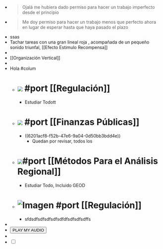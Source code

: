 - > Ojalá me hubiera dado permiso para hacer un trabajo imperfecto desde el principio
- > Me doy permiso para hacer un trabajo menos que perfecto ahora en lugar de esperar hasta que haya pasado el plazo
- ssas
- Tachar tareas con una gran lineal roja , acompañada de un pequeño sonido triunfal, [[Efecto Estimulo Recompensa]]
-
- [[Organización Vertical]]
-
- Hola #colum
	- # ![](https://mir-s3-cdn-cf.behance.net/project_modules/disp/72e2f123594107.56327cc07f147.gif) #port  [[Regulación]]
		- Estudiar Todott
	- # ![](https://m.media-amazon.com/images/I/91OGvkgkEbL._AC_SL1500_.jpg) #port  [[Finanzas Públicas]]
		- ((6201acf8-f52b-47e6-9a04-0d50bb3bdd4e))
			- Quedan  por revisar, todos los
	- # ![](https://c.tenor.com/F44JQ019qQoAAAAC/homer-economics.gif)#port [[Métodos Para el Análisis Regional]]
		- Estudiar Todo, Incluido GEOD
	- # ![Imagen](https://quenoticias.com/wp-content/uploads/2021/06/Dolares-Pixabay-V-K.jpg) #port  [[Regulación]]
		- sfdsdfsdfsdfsdfsdfdfsdfsdfsdffs
-
- <html><script>
  function play() {
    var audio = new Audio('C:/Users/Diego/Music/Nuuevo r/y2meta.com - Es un secreto - Plan B __ Letra (192 kbps).mp3");
    audio.play();
  }
  </script>
  <button onclick-"play();">PLAY MY AUDIO</button></html>
- <audio src="C:/Users/Diego/Music/Nuuevo r/y2meta.com - Es un secreto - Plan B __ Letra (192 kbps).mp3" ></audio>
- <body>
      <input type="checkbox" id="cena" onchange="myfunction(this)" />
      <label for="cena"></label>
      <script>
         var audio = new Audio('rusbtaudio.mp3');
         audio.oncanplay = function() {
         if (document.getElementById("cena").checked) this.play()
         }
         function myfunction(el) {    
           if (el.checked) {
             audio.load();
           } else {
             audio.pause(); //pause audio
           }
         }
  </script>
  </body>